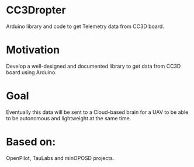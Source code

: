 # CC3Dropter
Arduino library and code to get Telemetry data from CC3D board.

# Motivation
Develop a well-designed and documented library to get data from CC3D board using Arduino.

# Goal
Eventually this data will be sent to a Cloud-based brain for a UAV to be able to be autonomous and lightweight at the same time.

# Based on:
OpenPilot, TauLabs and minOPOSD projects.
